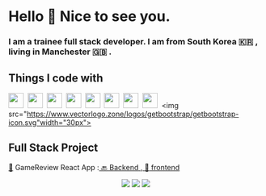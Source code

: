 # Hello 👋 Nice to see you.
### I am a trainee full stack developer. I am from South Korea  :kr: , living in Manchester :uk: .  


## Things I code with

<span><img src="https://cdn.jsdelivr.net/gh/devicons/devicon@latest/icons/javascript/javascript-original.svg" width="30px"></span>&nbsp;
<span><img src="https://cdn.jsdelivr.net/gh/devicons/devicon@latest/icons/react/react-original.svg" width="30px"></span>&nbsp;
<span><img src="https://cdn.jsdelivr.net/gh/devicons/devicon@latest/icons/nodejs/nodejs-plain.svg" width="30px"></span>&nbsp;
<span><img src="https://www.vectorlogo.zone/logos/npmjs/npmjs-ar21.svg" width="30px"></span>&nbsp;
<span><img src="https://cdn.jsdelivr.net/gh/devicons/devicon@latest/icons/html5/html5-plain.svg" width="30px"></span>&nbsp;
<span><img src="https://cdn.jsdelivr.net/gh/devicons/devicon@latest/icons/css3/css3-plain.svg" width="30px"></span>&nbsp;
<span><img src="https://cdn.jsdelivr.net/gh/devicons/devicon@latest/icons/git/git-original.svg" width="30px"></span>&nbsp;
<span><img src="https://www.vectorlogo.zone/logos/postgresql/postgresql-icon.svg" width="30px"></span>&nbsp;
<span><img src="https://www.vectorlogo.zone/logos/getbootstrap/getbootstrap-icon.svg"width="30px"></span>&nbsp;




## Full Stack Project

 <a href="https://competent-jepsen-ad94e4.netlify.app">:game_die:</a> GameReview React App :<a href="https://github.com/sojeong2020/be-nc-games"> 🔙 Backend </a> ,<a href="https://github.com/sojeong2020/GameReviews-React-App"> :nail_care: frontend </a>
 


<p align="center">
  <img src ="https://github-readme-stats.vercel.app/api?username=sojeong2020&show_icons=true&count_private=true&theme=darcula&hide_border=true&hide=issues,contribs&bg_color=00000000">
  <img src ="https://github-readme-stats.vercel.app/api/top-langs/?username=sojeong2020&layout=compact&hide_border=true&theme=darcula&bg_color=00000000&langs_count=6&hide=jupyter%20notebook,tex,css,php">
  <img src ="https://github-readme-streak-stats.herokuapp.com?user=sojeong2020&theme=darcula&hide_border=true&background=FFFFFF00">
  <br>
</p>

